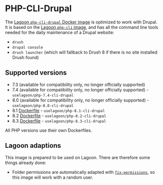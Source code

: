 # PHP-CLI-Drupal

The [Lagoon `php-cli-drupal` Docker image](https://github.com/uselagoon/lagoon-images/blob/main/images/php-cli-drupal) is optimized to work with Drupal. It is based on the [Lagoon `php-cli` image](../../../docker-images/php-cli.md), and has all the command line tools needed for the daily maintenance of a Drupal website:

* `drush`
* `drupal console`
* `drush launcher` \(which will fallback to Drush 8 if there is no site installed Drush found\)

## Supported versions

* 7.3 \(available for compatibility only, no longer officially supported\)
* 7.4 \(available for compatibility only, no longer officially supported\) - `uselagoon/php-7.4-cli-drupal`
* 8.0 \(available for compatibility only, no longer officially supported\) - `uselagoon/php-8.0-cli-drupal`
* 8.1 [Dockerfile](https://github.com/uselagoon/lagoon-images/blob/main/images/php-cli-drupal/8.1.Dockerfile) - `uselagoon/php-8.1-cli-drupal`
* 8.2 [Dockerfile](https://github.com/uselagoon/lagoon-images/blob/main/images/php-cli-drupal/8.2.Dockerfile) - `uselagoon/php-8.2-cli-drupal`
* 8.3 [Dockerfile](https://github.com/uselagoon/lagoon-images/blob/main/images/php-cli-drupal/8.3.Dockerfile) - `uselagoon/php-8.3-cli-drupal`

All PHP versions use their own Dockerfiles.

## Lagoon adaptions

This image is prepared to be used on Lagoon. There are therefore some things already done:

* Folder permissions are automatically adapted with [`fix-permissions`](https://github.com/uselagoon/lagoon-images/blob/main/images/commons/fix-permissions), so this image will work with a random user.
